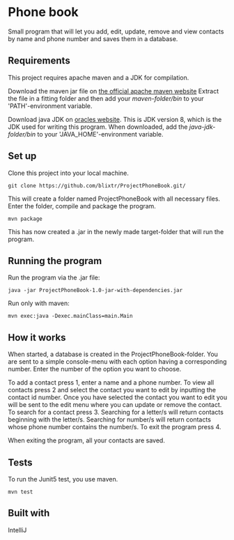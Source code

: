 # Phone book

Small program that will let you add, edit, update, remove and view contacts by name and phone number and saves them in a database.

## Requirements

This project requires apache maven and a JDK for compilation.

Download the maven jar file on [the official apache maven website](https://maven.apache.org/download.cgi)
Extract the file in a fitting folder and then add your *maven-folder/bin* to your 'PATH'-environment variable.

Download java JDK on [oracles website](https://www.oracle.com/technetwork/java/javase/downloads/jdk8-downloads-2133151.html). This
is JDK version 8, which is the JDK used for writing this program. 
When downloaded, add the *java-jdk-folder/bin* to your 'JAVA_HOME'-environment variable.

## Set up

Clone this project into your local machine. 

````
git clone https://github.com/blixtr/ProjectPhoneBook.git/
````

This will create a folder named ProjectPhoneBook with all necessary files. Enter the folder, compile and package the program.

````
mvn package
````
This has now created a .jar in the newly made target-folder that will run the program.

## Running the program

Run the program via the .jar file:

````
java -jar ProjectPhoneBook-1.0-jar-with-dependencies.jar
````
Run only with maven:

````
mvn exec:java -Dexec.mainClass=main.Main
````
## How it works

When started, a database is created in the ProjectPhoneBook-folder.
You are sent to a simple console-menu with each option having a corresponding number.
Enter the number of the option you want to choose.

To add a contact press 1, enter a name and a phone number.
To view all contacts press 2 and select the contact you want to edit by inputting the contact id number.
Once you have selected the contact you want to edit you will be sent to the edit menu where you can update or remove the contact.
To search for a contact press 3.
Searching for a letter/s will return contacts beginning with the letter/s.
Searching for number/s will return contacts whose phone number contains the number/s.
To exit the program press 4.

When exiting the program, all your contacts are saved.

## Tests

To run the Junit5 test, you use maven.
````
mvn test
````
## Built with

IntelliJ




